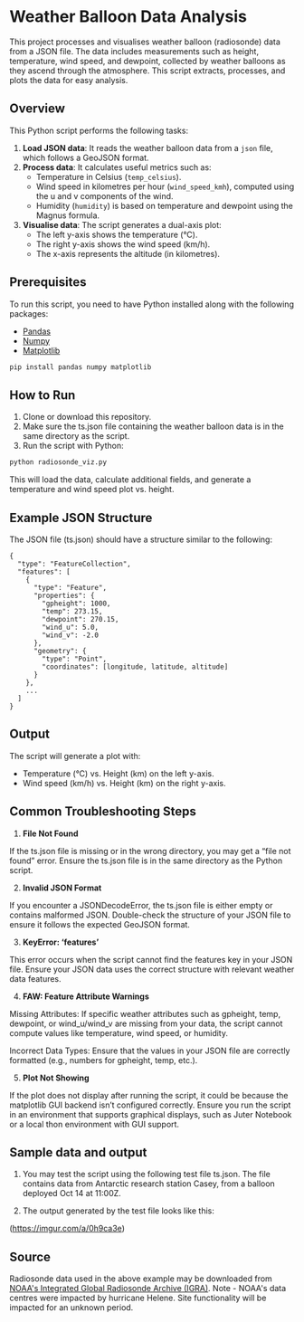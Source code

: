 # Weather Balloon Data Analysis

This project processes and visualises weather balloon (radiosonde) data from a JSON file. The data includes measurements such as height, temperature, wind speed, and dewpoint, collected by weather balloons as they ascend through the atmosphere. This script extracts, processes, and plots the data for easy analysis.

## Overview

This Python script performs the following tasks:

1. **Load JSON data**: It reads the weather balloon data from a `json` file, which follows a GeoJSON format.
3. **Process data**: It calculates useful metrics such as:
   - Temperature in Celsius (`temp_celsius`).
   - Wind speed in kilometres per hour (`wind_speed_kmh`), computed using the u and v components of the wind.
   - Humidity (`humidity`) is based on temperature and dewpoint using the Magnus formula.
4. **Visualise data**: The script generates a dual-axis plot:
   - The left y-axis shows the temperature (°C).
   - The right y-axis shows the wind speed (km/h).
   - The x-axis represents the altitude (in kilometres).

## Prerequisites

To run this script, you need to have Python installed along with the following packages:
* [Pandas](https://pypi.org/project/pandas/)
* [Numpy](https://numpy.org/)
* [Matplotlib](https://matplotlib.org)

```bash
pip install pandas numpy matplotlib
```

## How to Run
1.	Clone or download this repository.
2.	Make sure the ts.json file containing the weather balloon data is in the same directory as the script.
3.	Run the script with Python:
 
```bash
python radiosonde_viz.py
```

This will load the data, calculate additional fields, and generate a temperature and wind speed plot vs. height.

## Example JSON Structure

The JSON file (ts.json) should have a structure similar to the following:
```
{
  "type": "FeatureCollection",
  "features": [
    {
      "type": "Feature",
      "properties": {
        "gpheight": 1000,
        "temp": 273.15,
        "dewpoint": 270.15,
        "wind_u": 5.0,
        "wind_v": -2.0
      },
      "geometry": {
        "type": "Point",
        "coordinates": [longitude, latitude, altitude]
      }
    },
    ...
  ]
}
```
## Output

The script will generate a plot with:

- Temperature (°C) vs. Height (km) on the left y-axis.
- Wind speed (km/h) vs. Height (km) on the right y-axis.

## Common Troubleshooting Steps

1. **File Not Found**

If the ts.json file is missing or in the wrong directory, you may get a “file not found” error. Ensure the ts.json file is in the same directory as the Python script.

2. **Invalid JSON Format**

If you encounter a JSONDecodeError, the ts.json file is either empty or contains malformed JSON. Double-check the structure of your JSON file to ensure it follows the expected GeoJSON format.

3. **KeyError: ‘features’**

This error occurs when the script cannot find the features key in your JSON file. Ensure your JSON data uses the correct structure with relevant weather data features.

4. **FAW: Feature Attribute Warnings**

Missing Attributes: If specific weather attributes such as gpheight, temp, dewpoint, or wind_u/wind_v are missing from your data, the script cannot compute values like temperature, wind speed, or humidity.

Incorrect Data Types: Ensure that the values in your JSON file are correctly formatted (e.g., numbers for gpheight, temp, etc.).

5. **Plot Not Showing**

If the plot does not display after running the script, it could be because the matplotlib GUI backend isn’t configured correctly. Ensure you run the script in an environment that supports graphical displays, such as Juter Notebook or a local thon environment with GUI support.

## Sample data and output

1. You may test the script using the following test file ts.json. The file contains data from Antarctic research station Casey, from a balloon deployed Oct 14 at 11:00Z.

2. The output generated by the test file looks like this:

(https://imgur.com/a/0h9ca3e)

## Source

Radiosonde data used in the above example may be downloaded from [NOAA's Integrated Global Radiosonde Archive (IGRA)](https://www.ncei.noaa.gov/products/weather-balloon/integrated-global-radiosonde-archive). Note - NOAA's data centres were impacted by hurricane Helene. Site functionality will be impacted for an unknown period. 
